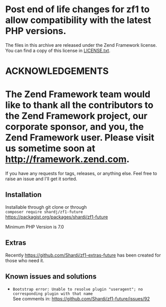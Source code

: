 # Post end of life changes for zf1 to allow compatibility with the latest PHP versions.

The files in this archive are released under the Zend Framework license.
You can find a copy of this license in [LICENSE.txt](LICENSE.txt).

ACKNOWLEDGEMENTS
================

The Zend Framework team would like to thank all the contributors to the Zend
Framework project, our corporate sponsor, and you, the Zend Framework user.
Please visit us sometime soon at http://framework.zend.com.
=======
If you have any requests for tags, releases, or anything else. Feel free to raise an issue and I'll get it sorted.


## Installation

Installable through git clone or through  
`composer require shardj/zf1-future` https://packagist.org/packages/shardj/zf1-future  

Minimum PHP Version is 7.0


## Extras

Recently https://github.com/Shardj/zf1-extras-future has been created for those who need it.


## Known issues and solutions

* ``Bootstrap error: Unable to resolve plugin "useragent"; no corresponding plugin with that name``  
   See comments in: https://github.com/Shardj/zf1-future/issues/92
